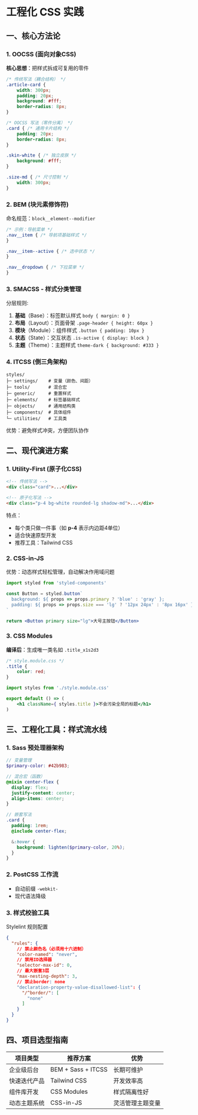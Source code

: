 # 工程化 CSS 实践

## 一、核心方法论

### 1. OOCSS (面向对象CSS)

**核心思想**：把样式拆成可复用的零件

```css
/* 传统写法（耦合结构） */
.article-card {
    width: 300px;
    padding: 20px;
    background: #fff;
    border-radius: 8px;
}

/* OOCSS 写法（零件分离） */
.card { /* 通用卡片结构 */
    padding: 20px;
    border-radius: 8px;
}

.skin-white { /* 独立皮肤 */
    background: #fff;
}

.size-md { /* 尺寸控制 */
    width: 300px;
}
```

### 2. BEM (块元素修饰符)

命名规范：`block__element--modifier`

```css
/* 示例：导航菜单 */
.nav__item { /* 导航项基础样式 */
}

.nav__item--active { /* 选中状态 */
}

.nav__dropdown { /* 下拉菜单 */
}
```

### 3. SMACSS - 样式分类管理

分层规则:

1. **基础**（Base）：标签默认样式 `body { margin: 0 }`
2. **布局**（Layout）：页面骨架 `.page-header { height: 60px }`
3. **模块**（Module）：组件样式 `.button { padding: 10px }`
4. **状态**（State）：交互状态 `.is-active { display: block }`
5. **主题**（Theme）：主题样式 `theme-dark { background: #333 }`

### 4. ITCSS (倒三角架构)

```
styles/
├─ settings/    # 变量（颜色、间距）
├─ tools/       # 混合宏
├─ generic/     # 重置样式
├─ elements/    # 标签基础样式
├─ objects/     # 通用结构类
├─ components/  # 具体组件
└─ utilities/   # 工具类
```

优势：避免样式冲突，方便团队协作

## 二、现代演进方案

### 1. Utility-First (原子化CSS)

```html
<!-- 传统写法 -->
<div class="card">...</div>

<!-- 原子化写法 -->
<div class="p-4 bg-white rounded-lg shadow-md">...</div>
```

特点：

- 每个类只做一件事（如 **p-4** 表示内边距4单位）
- 适合快速原型开发
- 推荐工具：Tailwind CSS

### 2. CSS-in-JS

优势：动态样式轻松管理，自动解决作用域问题

```jsx
import styled from 'styled-components'

const Button = styled.button`
  background: ${ props => props.primary ? 'blue' : 'gray' };
  padding: ${ props => props.size === 'lg' ? '12px 24px' : '8px 16px' };
`

return <Button primary size="lg">大号主按钮</Button>
```

### 3. CSS Modules

**编译后**：生成唯一类名如 `.title_x1s2d3`

```css
/* style.module.css */
.title {
    color: red;
}
```

```jsx
import styles from './style.module.css'

export default () => (
    <h1 className={ styles.title }>不会污染全局的标题</h1>
)
```

## 三、工程化工具：样式流水线

### 1. Sass 预处理器架构

```scss
// 变量管理
$primary-color: #42b983;

// 混合宏（函数）
@mixin center-flex {
  display: flex;
  justify-content: center;
  align-items: center;
}

// 嵌套写法
.card {
  padding: 1rem;
  @include center-flex;

  &:hover {
    background: lighten($primary-color, 20%);
  }
}
```

### 2. PostCSS 工作流

- 自动前缀 `-webkit-`
- 现代语法降级

### 3. 样式校验工具

Stylelint 规则配置

```json
{
  "rules": {
    // 禁止颜色名（必须用十六进制）
    "color-named": "never",
    // 禁用ID选择器
    "selector-max-id": 0,
    // 最大嵌套3层
    "max-nesting-depth": 3,
    // 禁止border: none
    "declaration-property-value-disallowed-list": {
      "/^border/": [
        "none"
      ]
    }
  }
}
```

## 四、项目选型指南

| 项目类型   | 推荐方案               | 优势       |
|--------|--------------------|----------|
| 企业级后台  | BEM + Sass + ITCSS | 长期可维护    | 
| 快速迭代产品 | Tailwind CSS       | 开发效率高    |   
| 组件库开发  | CSS Modules        | 样式隔离性好   |
| 动态主题系统 | CSS-in-JS          | 灵活管理主题变量 |
